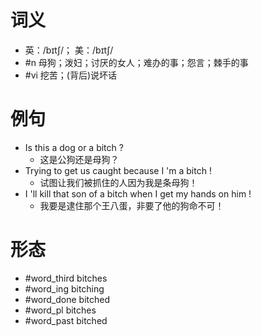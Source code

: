 # 词义
- 英：/bɪtʃ/； 美：/bɪtʃ/
- #n 母狗；泼妇；讨厌的女人；难办的事；怨言；棘手的事
- #vi 挖苦；(背后)说坏话
# 例句
- Is this a dog or a bitch ?
	- 这是公狗还是母狗？
- Trying to get us caught because I 'm a bitch !
	- 试图让我们被抓住的人因为我是条母狗！
- I 'll kill that son of a bitch when I get my hands on him !
	- 我要是逮住那个王八蛋，非要了他的狗命不可！
# 形态
- #word_third bitches
- #word_ing bitching
- #word_done bitched
- #word_pl bitches
- #word_past bitched
